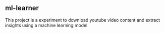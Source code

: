 ## ml-learner

This project is a experiment to download youtube video content and extract insights using a machine learning model 
